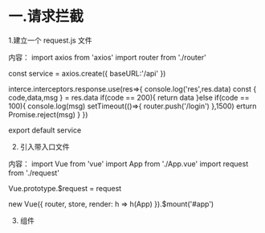 # 一.请求拦截

1.建立一个 request.js 文件

内容：
import axios from 'axios'
import router from './router'

const service = axios.create({
    baseURL:'/api'
})

interce.interceptors.response.use(res=>{
   console.log('res',res.data)
   const { code,data,msg } = res.data
   if(code == 200){
     return data
   }else if(code == 100){
      console.log(msg)
      setTimeout(()=>{
        router.push('/login')
      },1500)
      erturn Promise.reject(msg)
   }
})

export default service
<!-- 建立一个axios的请求方式-->


2. 引入带入口文件

内容：
import Vue from 'vue'
import App from './App.vue'
import request from './request'

Vue.prototype.$request = request
<!-- 挂载带原型链 -->

new Vue({
  router,
  store,
  render: h => h(App)
}).$mount('#app')


3. 组件

<script>
export default {
    methods:{
        async gethot(){
            try {
               const data = await this.$request('/login/test') 
            }catch(error){
                console.log('error',error)
            }
            
        }
    }
}


1.request.js内容：http request请求拦截器和http response服务器响应拦截器配置

   请求拦截器有一个Authorization认证,判断登录状态之后再决定是否需要请求数据：

    vue http请求 Authorization认证 判断登录状态请求数据_CCKing7的博客-CSDN博客

2.http.js内容：请求数据方式封装

3.utils.js内容：获取token，判断token是否存在

4.store文件：

           vuex 仓库配置

           1.vuex 持久化

           2.vuex 模板引用

5.接口的封装

目录



request.js内容

http request请求拦截器和http response服务器响应拦截器配置

// http request 请求拦截器，有token值则配置上token值
import axios from 'axios'
import Promise from 'promise'
import util from './utils';
import store from './../store/index';
const service = axios.create({
    timeout: 60000, // 请求超时时间
    headers: {
        // Authorization: Authorization,
        'Content-Type': 'application/json;charset=UTF-8'
    }
});
 
// http请求拦截器
service.interceptors.request.use(
    config => {
        let tokenExist = util.tokenExist();
 
        if (tokenExist) {
            // bus.$emit('toggleloading', true)//显示loading
            //如果token存在
            config.headers['Authorization'] = `Bearer ${util.getToken()}`;
        }
        // Toast.loading({
        //     message: '加载中...',
        //     duration: 0,
        //     forbidClick: true
        // });
        return config;
    },
    error => {
        Promise.reject(error);
    }
)
 
// http response 服务器响应拦截器，
// 这里拦截401错误，并重新跳入登页重新获取token
service.interceptors.response.use(
    response => {
 
        if (response.status === 200) {
            //通讯成功
 
            // Toast.clear();
 
            /*************
             * response.data.status === 0 错误
             * response.data.status === 100 成功
             * response.data.status === 401 token过期
             *
             * *************/
 
            // bus.$emit('toggleloading', false)//隐藏loading
            if (response.data.state === 401) {
                //如果是token过期，跳转至登录
                Message.error("登录已过期，请重新登录！");
                store.commit('SET_TOKEN', '');
                util.goLogin();
            } else if (response.data.state === 0) {
                // Message.error(response.data.message);
                return response.data;
            } else {
                return response.data;
            }
        }
    },
    error => {
        //请求失败
        // ;
        const response = error.response;
        if (response.status === 401) {
            // Toast.fail(response.data.message);
            Message.error("登录已过期，请重新登录！");
            util.goLogin();
        } else if (response.status === 403) {
            $router.push({
                name: '403'
            });
        } else {
            // Toast.fail(response.data.message ? response.data.message : '系统错误请联系管理员');
            // Message.error({
            //     message: '无服务，请联系管理员'
            // });
        }
 
        return Promise.reject(error);
    }
);
 
export default service;
http.js内容

请求数据方式

import request from './request';
// import store from './../store/index';
const http = {
    request(config) {
        request(config);
    },
    post(url, data) {
        // if(data instanceof Object){
 
        // }else{
        //     data = {
        //         ...data
        //     };
        // }
 
        return request({
            url,
            method: 'post',
            data
        });
    },
    postFile(url, data, contentType) {
        return request({
            url,
            method: 'post',
            data,
            contentType
        });
    },
 
    get(url, params) {
        return request({
            url,
            method: 'get',
            params
        });
    },
 
    put(url, data) {
        return request({
            url,
            method: 'put',
            data
        });
    },
 
    delete(url) {
        return request({
            url,
            method: 'delete'
        });
    },
 
    download(url, params) {
        return request({
            url,
            method: 'get',
            params,
            responseType: 'blob'
        });
    },
 
    downloadPost(url, data) {
        return request({
            url,
            method: 'post',
            data,
            responseType: 'blob'
        });
    }
};
 
export default http;

utils.js内容

获取token，判断token是否存在

import store from '../store/index';
let util = {
    //获取token
    getToken() {
        return store.getters.token;
    },
    //判断token是否存在
    tokenExist() {
        let flag;
        let token = store.getters.token;
        if (token && token !== '') {
            flag = true;
        } else {
            flag = false;
        }
        return token;
    },
}
export default util



vuex 仓库配置

1.vuex 持久化

2.vuex 模板引用

index.js内容

import Vue from "vue"
import Vuex from "vuex"
import VuexPersistence from 'vuex-persist';
import db from './db'
 
Vue.use(Vuex)
//vuex 状态持久化
const vuexLocal = new VuexPersistence({
    storage:window.localStorage
})
 
const store = new Vuex.Store({
    state:{},
    mutations:{},
    actions:{},
    modules:{
        db
    },
    plugins:[vuexLocal.plugin]
})
export default store

 db.js内容

const db = {
    state: {
        token: '',
    },
    getters:{
        token:state => state.token
    },
    mutations: {
        // 存储token
        setToken: (state, value) => {
            state.token = value
        }
    },
    actions: {}
}
export default db

接口封装



import http from "../common/http"
 
/***********登录注册*************/
// 测试接口
function text(params){
    return http.get("api/Test/GetList", params)
}
//登录 
 function Login(params) {
    return http.post("api/Login/Login", params)
}
// 获取图形验证码
function GetValidateCode(params) {
    return http.post("api/Login/GetValidateCode", params)
}
// 获取手机验证码 注意：需要提前人机验证后调用 否则有被恶意刷短信的风险
function GetPhoneCode(params) {
    return http.post("api/Login/GetPhoneCode", params)
}
// 注册 校验信息
function RegisterUserVerify(params) {
    return http.post("api/Login/RegisterUserVerify", params)
}
// 注册 设置密码 注册用户信息
function RegisterUserInfo(params) {
    return http.post("api/Login/RegisterUserInfo", params)
}
// 忘记密码 验证姓名手机号
function ResetPasswordVerify(params) {
    return http.post("api/Login/ResetPasswordVerify", params)
}
// 忘记密码 密码更新
function ResetPassWord(params) {
    return http.post("api/Login/ResetPassWord", params)
}
export {
    Login,
    text,
    GetPhoneCode,
    RegisterUserVerify,
    GetValidateCode,
    ResetPasswordVerify,
    ResetPassWord,
    RegisterUserInfo
